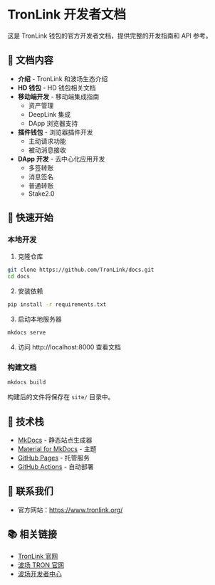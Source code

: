 # TronLink 开发者文档

这是 TronLink 钱包的官方开发者文档，提供完整的开发指南和 API 参考。

## 📖 文档内容

- **介绍** - TronLink 和波场生态介绍
- **HD 钱包** - HD 钱包相关文档
- **移动端开发** - 移动端集成指南
  - 资产管理
  - DeepLink 集成
  - DApp 浏览器支持
- **插件钱包** - 浏览器插件开发
  - 主动请求功能
  - 被动消息接收
- **DApp 开发** - 去中心化应用开发
  - 多签转账
  - 消息签名
  - 普通转账
  - Stake2.0

## 🚀 快速开始

### 本地开发

1. 克隆仓库
```bash
git clone https://github.com/TronLink/docs.git
cd docs
```

2. 安装依赖
```bash
pip install -r requirements.txt
```

3. 启动本地服务器
```bash
mkdocs serve
```

4. 访问 http://localhost:8000 查看文档

### 构建文档

```bash
mkdocs build
```

构建后的文件将保存在 `site/` 目录中。


## 🔧 技术栈

- [MkDocs](https://www.mkdocs.org/) - 静态站点生成器
- [Material for MkDocs](https://squidfunk.github.io/mkdocs-material/) - 主题
- [GitHub Pages](https://pages.github.com/) - 托管服务
- [GitHub Actions](https://github.com/features/actions) - 自动部署


## 🤝 联系我们

- 官方网站：https://www.tronlink.org/

## 📚 相关链接

- [TronLink 官网](https://www.tronlink.org/)
- [波场 TRON 官网](https://tron.network/)
- [波场开发者中心](https://developers.tron.network/)








  
    

 





